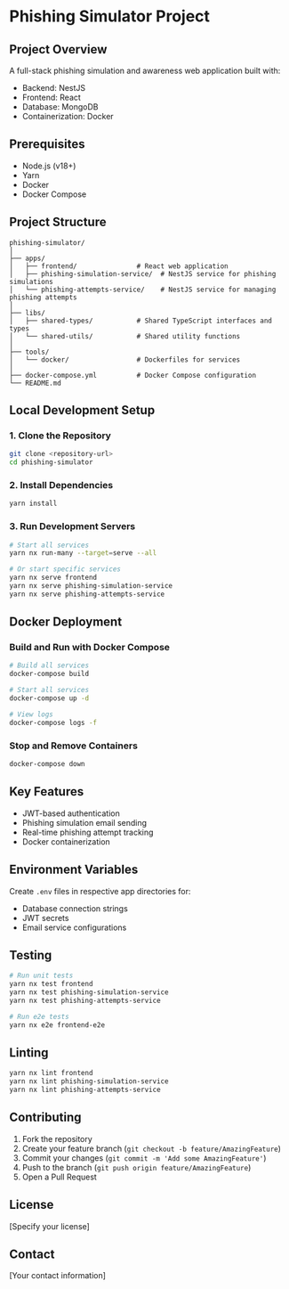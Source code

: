# Phishing Simulator Project

## Project Overview
A full-stack phishing simulation and awareness web application built with:
- Backend: NestJS
- Frontend: React
- Database: MongoDB
- Containerization: Docker

## Prerequisites
- Node.js (v18+)
- Yarn
- Docker
- Docker Compose

## Project Structure
```
phishing-simulator/
│
├── apps/
│   ├── frontend/               # React web application
│   ├── phishing-simulation-service/  # NestJS service for phishing simulations
│   └── phishing-attempts-service/    # NestJS service for managing phishing attempts
│
├── libs/
│   ├── shared-types/           # Shared TypeScript interfaces and types
│   └── shared-utils/           # Shared utility functions
│
├── tools/
│   └── docker/                 # Dockerfiles for services
│
├── docker-compose.yml          # Docker Compose configuration
└── README.md
```

## Local Development Setup

### 1. Clone the Repository
```bash
git clone <repository-url>
cd phishing-simulator
```

### 2. Install Dependencies
```bash
yarn install
```

### 3. Run Development Servers
```bash
# Start all services
yarn nx run-many --target=serve --all

# Or start specific services
yarn nx serve frontend
yarn nx serve phishing-simulation-service
yarn nx serve phishing-attempts-service
```

## Docker Deployment

### Build and Run with Docker Compose
```bash
# Build all services
docker-compose build

# Start all services
docker-compose up -d

# View logs
docker-compose logs -f
```

### Stop and Remove Containers
```bash
docker-compose down
```

## Key Features
- JWT-based authentication
- Phishing simulation email sending
- Real-time phishing attempt tracking
- Docker containerization

## Environment Variables
Create `.env` files in respective app directories for:
- Database connection strings
- JWT secrets
- Email service configurations

## Testing
```bash
# Run unit tests
yarn nx test frontend
yarn nx test phishing-simulation-service
yarn nx test phishing-attempts-service

# Run e2e tests
yarn nx e2e frontend-e2e
```

## Linting
```bash
yarn nx lint frontend
yarn nx lint phishing-simulation-service
yarn nx lint phishing-attempts-service
```

## Contributing
1. Fork the repository
2. Create your feature branch (`git checkout -b feature/AmazingFeature`)
3. Commit your changes (`git commit -m 'Add some AmazingFeature'`)
4. Push to the branch (`git push origin feature/AmazingFeature`)
5. Open a Pull Request

## License
[Specify your license]

## Contact
[Your contact information]
